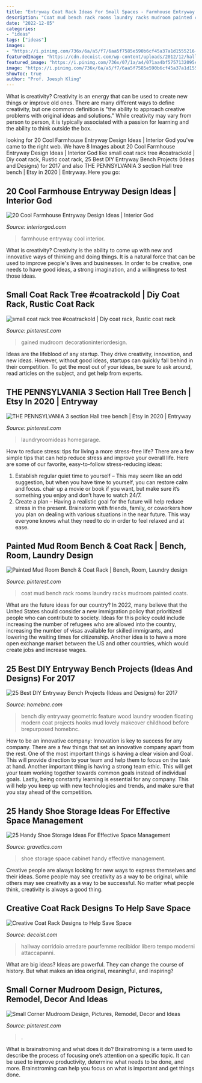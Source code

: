 ```yaml
---
title: "Entryway Coat Rack Ideas For Small Spaces - Farmhouse Entryway Cool Interior"
description: "Coat mud bench rack rooms laundry racks mudroom painted coats"
date: "2022-12-05"
categories:
- "ideas"
tags: ["ideas"]
images:
- "https://i.pinimg.com/736x/6a/a5/f7/6aa5f7585e590b6cf45a37a1d1555216--mud-rooms-coat-racks.jpg"
featuredImage: "https://cdn.decoist.com/wp-content/uploads/2012/12/hallway-coat-storage-idea.jpg"
featured_image: "https://i.pinimg.com/736x/07/1a/a4/071aa4bf5757132095e2d6cfce75d8ca.jpg"
image: "https://i.pinimg.com/736x/6a/a5/f7/6aa5f7585e590b6cf45a37a1d1555216--mud-rooms-coat-racks.jpg"
ShowToc: true
author: "Prof. Joesph Kling"
---
```



What is creativity?
Creativity is an energy that can be used to create new things or improve old ones. There are many different ways to define creativity, but one common definition is "the ability to approach creative problems with original ideas and solutions." While creativity may vary from person to person, it is typically associated with a passion for learning and the ability to think outside the box.

	

		
looking for 20 Cool Farmhouse Entryway Design Ideas | Interior God you've came to the right web. We have 8 Images about 20 Cool Farmhouse Entryway Design Ideas | Interior God like small coat rack tree #coatrackold | Diy coat rack, Rustic coat rack, 25 Best DIY Entryway Bench Projects (Ideas and Designs) for 2017 and also THE PENNSYLVANIA 3 section Hall tree bench | Etsy in 2020 | Entryway. Here you go:
		
    
## 20 Cool Farmhouse Entryway Design Ideas | Interior God

<img loading=lazy src="http://interiorgod.com/wp-content/uploads/2016/04/cool-farmhouse-entryway.jpg" onerror="this.onerror=null;this.src='https://tse3.mm.bing.net/th?id=OIP.pLxyfkj_bJ3yG3fLWCHd1AHaJ-&amp;pid=15.1';" alt="20 Cool Farmhouse Entryway Design Ideas | Interior God">

_Source: interiorgod.com_

>farmhouse entryway cool interior. 

	

What is creativity?
Creativity is the ability to come up with new and innovative ways of thinking and doing things. It is a natural force that can be used to improve people's lives and businesses. In order to be creative, one needs to have good ideas, a strong imagination, and a willingness to test those ideas.

    
## Small Coat Rack Tree #coatrackold | Diy Coat Rack, Rustic Coat Rack

<img loading=lazy src="https://i.pinimg.com/originals/9e/ea/1d/9eea1d03a3e141b5719319d126ea4ce0.jpg" onerror="this.onerror=null;this.src='https://tse4.mm.bing.net/th?id=OIP.2rE3fS_x7tNy-6Nuh25RzwHaJ4&amp;pid=15.1';" alt="small coat rack tree #coatrackold | Diy coat rack, Rustic coat rack">

_Source: pinterest.com_

>gained mudroom decorationinteriordesign. 

	

Ideas are the lifeblood of any startup. They drive creativity, innovation, and new ideas. However, without good ideas, startups can quickly fall behind in their competition. To get the most out of your ideas, be sure to ask around, read articles on the subject, and get help from experts.

    
## THE PENNSYLVANIA 3 Section Hall Tree Bench | Etsy In 2020 | Entryway

<img loading=lazy src="https://i.pinimg.com/736x/07/1a/a4/071aa4bf5757132095e2d6cfce75d8ca.jpg" onerror="this.onerror=null;this.src='https://tse2.mm.bing.net/th?id=OIP.dW3oLrV2x5cisQVK2WlLrgHaJQ&amp;pid=15.1';" alt="THE PENNSYLVANIA 3 section Hall tree bench | Etsy in 2020 | Entryway">

_Source: pinterest.com_

>laundryroomideas homegarage. 

	

How to reduce stress: tips for living a more stress-free life?
There are a few simple tips that can help reduce stress and improve your overall life. Here are some of our favorite, easy-to-follow stress-reducing ideas: 
1. Establish regular quiet time to yourself – This may seem like an odd suggestion, but when you have time to yourself, you can restore calm and focus. chair up a movie or book if you want, but make sure it’s something you enjoy and don’t have to watch 24/7. 
2. Create a plan – Having a realistic goal for the future will help reduce stress in the present. Brainstorm with friends, family, or coworkers how you plan on dealing with various situations in the near future. This way everyone knows what they need to do in order to feel relaxed and at ease. 

    
## Painted Mud Room Bench &amp; Coat Rack | Bench, Room, Laundry Design

<img loading=lazy src="https://i.pinimg.com/736x/6a/a5/f7/6aa5f7585e590b6cf45a37a1d1555216--mud-rooms-coat-racks.jpg" onerror="this.onerror=null;this.src='https://tse2.mm.bing.net/th?id=OIP.Cs0aDYSq3vBVzcy2qz7pCAAAAA&amp;pid=15.1';" alt="Painted Mud Room Bench &amp; Coat Rack | Bench, Room, Laundry design">

_Source: pinterest.com_

>coat mud bench rack rooms laundry racks mudroom painted coats. 

	

What are the future ideas for our country?
In 2022, many believe that the United States should consider a new immigration policy that prioritized people who can contribute to society. Ideas for this policy could include increasing the number of refugees who are allowed into the country, increasing the number of visas available for skilled immigrants, and lowering the waiting times for citizenship. Another idea is to have a more open exchange market between the US and other countries, which would create jobs and increase wages.

    
## 25 Best DIY Entryway Bench Projects (Ideas And Designs) For 2017

<img loading=lazy src="https://cdn.homebnc.com/homeimg/2017/05/22-diy-entryway-bench-projects-ideas-homebnc.jpg" onerror="this.onerror=null;this.src='https://tse4.mm.bing.net/th?id=OIP.XMhWWOcl_RTEHddN4zQV-AHaLO&amp;pid=15.1';" alt="25 Best DIY Entryway Bench Projects (Ideas and Designs) for 2017">

_Source: homebnc.com_

>bench diy entryway geometric feature wood laundry wooden floating modern coat projects hooks mud lovely makeover childhood before brepurposed homebnc. 

	

How to be an innovative company:
Innovation is key to success for any company. There are a few things that set an innovative company apart from the rest. One of the most important things is having a clear vision and Goal. This will provide direction to your team and help them to focus on the task at hand. Another important thing is having a strong team ethic. This will get your team working together towards common goals instead of individual goals. Lastly, being constantly learning is essential for any company. This will help you keep up with new technologies and trends, and make sure that you stay ahead of the competition.

    
## 25 Handy Shoe Storage Ideas For Effective Space Management

<img loading=lazy src="https://www.gravetics.com/wp-content/uploads/2017/07/Shoe-Cabinet-Folio.jpg" onerror="this.onerror=null;this.src='https://tse2.mm.bing.net/th?id=OIP.x3v7lkgTfNPZwdk1y8rwNgHaJ7&amp;pid=15.1';" alt="25 Handy Shoe Storage Ideas For Effective Space Management">

_Source: gravetics.com_

>shoe storage space cabinet handy effective management. 

	

Creative people are always looking for new ways to express themselves and their ideas. Some people may see creativity as a way to be original, while others may see creativity as a way to be successful. No matter what people think, creativity is always a good thing.

    
## Creative Coat Rack Designs To Help Save Space

<img loading=lazy src="https://cdn.decoist.com/wp-content/uploads/2012/12/hallway-coat-storage-idea.jpg" onerror="this.onerror=null;this.src='https://tse1.mm.bing.net/th?id=OIP.HXn44ghW_er5nYKEjwii8gHaIE&amp;pid=15.1';" alt="Creative Coat Rack Designs to Help Save Space">

_Source: decoist.com_

>hallway corridoio arredare pourfemme recibidor libero tempo moderni attaccapanni. 

	

What are big ideas?
Ideas are powerful. They can change the course of history. But what makes an idea original, meaningful, and inspiring?

    
## Small Corner Mudroom Design, Pictures, Remodel, Decor And Ideas

<img loading=lazy src="https://i.pinimg.com/originals/1f/85/10/1f8510ab47a644b3524a13eba671c91f.jpg" onerror="this.onerror=null;this.src='https://tse2.mm.bing.net/th?id=OIP.sC-r7gs2FwFb5hgt-h3KfgHaJ4&amp;pid=15.1';" alt="Small Corner Mudroom Design, Pictures, Remodel, Decor and Ideas">

_Source: pinterest.com_

>. 

	

What is brainstroming and what does it do?
Brainstroming is a term used to describe the process of focusing one’s attention on a specific topic. It can be used to improve productivity, determine what needs to be done, and more. Brainstroming can help you focus on what is important and get things done.

